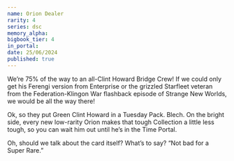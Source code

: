 ```yaml
---
name: Orion Dealer
rarity: 4
series: dsc
memory_alpha:
bigbook_tier: 4
in_portal:
date: 25/06/2024
published: true
---
```


We’re 75% of the way to an all-Clint Howard Bridge Crew! If we could only get his Ferengi version from Enterprise or the grizzled Starfleet veteran from the Federation-Klingon War flashback episode of Strange New Worlds, we would be all the way there!

Ok, so they put Green Clint Howard in a Tuesday Pack. Blech. On the bright side, every new low-rarity Orion makes that tough Collection a little less tough, so you can wait him out until he’s in the Time Portal.

Oh, should we talk about the card itself? What’s to say? “Not bad for a Super Rare.”
